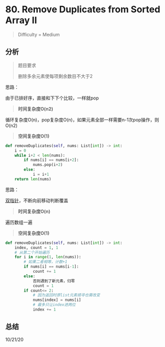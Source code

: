 # 80. Remove Duplicates from Sorted Array II
> Difficulty = Medium

## 分析

> 题目要求
> 
> 删除多余元素使每项剩余数目不大于2

思路：

由于已排好序，直接和下下个比较，一样就pop

> **时间复杂度O(n2)**

循环复杂度O(n)，pop复杂度O(n)，如果元素全部一样需要n-1次pop操作，则O(n2)

> **空间复杂度O(1)**

```python
def removeDuplicates(self, nums: List[int]) -> int:
    i = 0
    while i+2 < len(nums):
        if nums[i] == nums[i+2]:
            nums.pop(i+2)
        else:
            i = i+1
    return len(nums)
```


思路：

[双指针](https://leetcode-cn.com/problems/remove-duplicates-from-sorted-array-ii/solution/shan-chu-pai-xu-shu-zu-zhong-de-zhong-fu-xiang-i-7/)，不断向前移动判断覆盖

> **时间复杂度O(n)**

遍历数组一遍

> **空间复杂度O(1)**

```python
def removeDuplicates(self, nums: List[int]) -> int:
    index, count = 1, 1
    # 从第二个开始遍历
    for i in range(1, len(nums)):
        # 如果二者相等，计数+1
        if nums[i] == nums[i-1]:
            count += 1
        else:
            否则遇到了新元素，归零
            count = 1
        if count<= 2:
            # 因为返回时原list元素顺寻也需改变
            nums[index] = nums[i]
            # 最多只让index进两位
            index += 1

```

## 总结

10/21/20